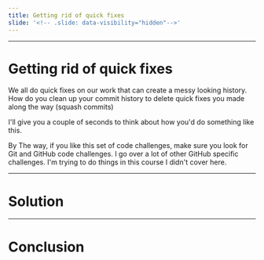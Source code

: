 ```yaml
---
title: Getting rid of quick fixes
slide: '<!-- .slide: data-visibility="hidden"-->'
---
```


<!-- .slide: data-state="layout-title" class="bg-dark"-->

---

# Getting rid of quick fixes

We all do quick fixes on our work that can create a messy looking history. How do you clean up your commit history to delete quick fixes you made along the way (squash commits)

I'll give you a couple of seconds to think about how you'd do something like this.


By The way, if you like this set of code challenges, make sure you look for Git and GitHub code challenges. I go over a lot of other GitHub specific challenges. I'm trying to do things in this course I didn't cover here.


---
# Solution


---
# Conclusion

